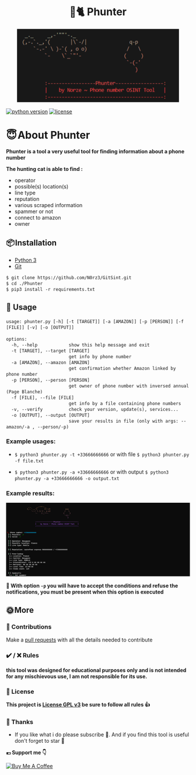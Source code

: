 <h1 align="center" id="title">🐁🐈 Phunter</h1>

<p align="center">
	<img src='assets/logo.png' height="200"/>
</p>

[![python version](https://img.shields.io/badge/Python-3.10%2B-brightgreen)](https://www.python.org/downloads/)
[![license](https://img.shields.io/badge/License-GNU-blue.svg)](https://www.gnu.org/licenses/gpl-3.0.fr.html)

# **😇 About Phunter**
**Phunter is a tool a very useful tool for finding information about a phone number**

**The hunting cat is able to find :**
- operator
- possible(s) location(s)
- line type 
- reputation
- various scraped information
- spammer or not
- connect to amazon
- owner


## **📦 Installation**

- [Python 3](https://www.python.org/downloads/)
- [Git](https://git-scm.com/downloads)

```
$ git clone https://github.com/N0rz3/GitSint.git
$ cd ./Phunter
$ pip3 install -r requirements.txt
```

## **🎲 Usage**

```
usage: phunter.py [-h] [-t [TARGET]] [-a [AMAZON]] [-p [PERSON]] [-f [FILE]] [-v] [-o [OUTPUT]]

options:
  -h, --help            show this help message and exit
  -t [TARGET], --target [TARGET]
                        get info by phone number
  -a [AMAZON], --amazon [AMAZON]
                        get confirmation whether Amazon linked by phone number
  -p [PERSON], --person [PERSON]
                        get owner of phone number with inversed annual (Page Blanche)
  -f [FILE], --file [FILE]
                        get info by a file containing phone numbers
  -v, --verify          check your version, update(s), services...
  -o [OUTPUT], --output [OUTPUT]
                        save your results in file (only with args: --amazon/-a , --person/-p)
```

### Example usages:

- `$ python3 phunter.py -t +33666666666` or with file `$ python3 phunter.py -f file.txt`

- `$ python3 phunter.py -a +33666666666` or with output `$ python3 phunter.py -a +33666666666 -o output.txt`

### Example results:
![](assets/example.png)


**🛑 With option `-p` you will have to accept the conditions and refuse the notifications, you must be present when this option is executed**

## 🌞 More

### **🗿 Contributions**
Make a [pull requests](https://github.com/N0rz3/Phunter/pulls) with all the details needed to contribute

### **✔️ / ❌ Rules**

**this tool was designed for educational purposes only and is not intended for any mischievous use, I am not responsible for its use.**

### **📜 License**

**This project is [License GPL v3](https://www.gnu.org/licenses/gpl-3.0.fr.html) be sure to follow all rules 👍**

### **💖 Thanks**
- If you like what i do please subscribe 💖. And if you find this tool is useful don't forget to star 🌟

**💶 Support me 👇**

<a href="https://www.buymeacoffee.com/norze" target="_blank"><img src="https://cdn.buymeacoffee.com/buttons/v2/default-yellow.png" alt="Buy Me A Coffee" height="50" ></a> 
